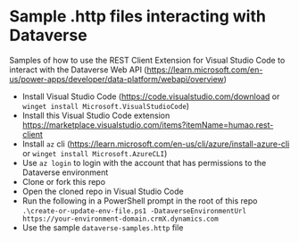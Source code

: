 # Sample .http files interacting with Dataverse

Samples of how to use the REST Client Extension for Visual Studio Code to interact with the Dataverse Web API (https://learn.microsoft.com/en-us/power-apps/developer/data-platform/webapi/overview)

* Install Visual Studio Code (https://code.visualstudio.com/download or `winget install Microsoft.VisualStudioCode`)
* Install this Visual Studio Code extension https://marketplace.visualstudio.com/items?itemName=humao.rest-client
* Install `az` cli (https://learn.microsoft.com/en-us/cli/azure/install-azure-cli or `winget install Microsoft.AzureCLI`)
* Use `az login` to login with the account that has permissions to the Dataverse environment
* Clone or fork this repo
* Open the cloned repo in Visual Studio Code
* Run the following in a PowerShell prompt in the root of this repo `.\create-or-update-env-file.ps1 -DataverseEnvironmentUrl https://your-environment-domain.crmX.dynamics.com`
* Use the sample `dataverse-samples.http` file
